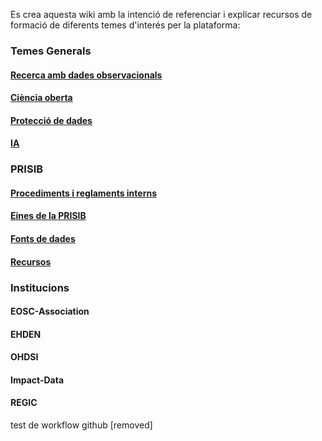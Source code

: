 Es crea aquesta wiki amb la intenció de referenciar i explicar recursos de formació de diferents temes d'interés per la plataforma:

### Temes Generals
#### [Recerca amb dades observacionals](./Recerca-amb-dades-observacionals.md)
#### [Ciència oberta](./Ci%C3%A8ncia-oberta.md)
#### [Protecció de dades](./Protecci%C3%B3-de-dades.md)
#### [IA](./Intel%C2%B7lig%C3%A8ncia-Artificial.md)

### PRISIB
#### [Procediments i reglaments interns](./Procediments-i-reglaments-interns.md)
#### [Eines de la PRISIB](./Eines-de-la-PRISIB.md)
#### [Fonts de dades](./Fonts-de-dades.md)
#### [Recursos](./Recursos.md)

### Institucions
#### EOSC-Association
#### EHDEN
#### OHDSI
#### Impact-Data
#### REGIC

test de workflow github 
 [removed]
